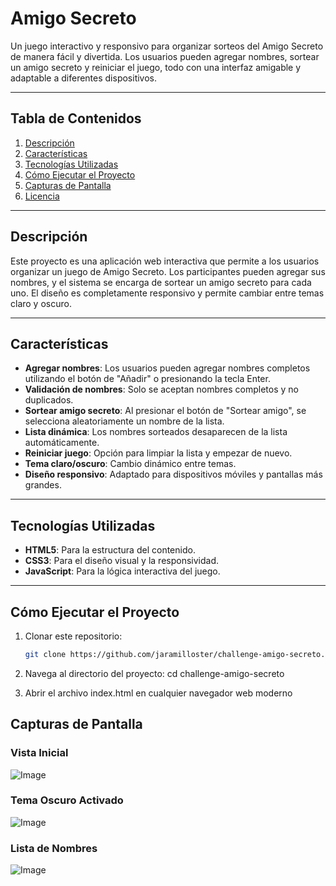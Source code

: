 # Amigo Secreto

Un juego interactivo y responsivo para organizar sorteos del Amigo Secreto de manera fácil y divertida. Los usuarios pueden agregar nombres, sortear un amigo secreto y reiniciar el juego, todo con una interfaz amigable y adaptable a diferentes dispositivos.

---

## Tabla de Contenidos

1. [Descripción](#descripción)
2. [Características](#características)
3. [Tecnologías Utilizadas](#tecnologías-utilizadas)
4. [Cómo Ejecutar el Proyecto](#cómo-ejecutar-el-proyecto)
5. [Capturas de Pantalla](#capturas-de-pantalla)
6. [Licencia](#licencia)

---

## Descripción

Este proyecto es una aplicación web interactiva que permite a los usuarios organizar un juego de Amigo Secreto. Los participantes pueden agregar sus nombres, y el sistema se encarga de sortear un amigo secreto para cada uno. El diseño es completamente responsivo y permite cambiar entre temas claro y oscuro.

---

## Características

- **Agregar nombres**: Los usuarios pueden agregar nombres completos utilizando el botón de "Añadir" o presionando la tecla Enter.
- **Validación de nombres**: Solo se aceptan nombres completos y no duplicados.
- **Sortear amigo secreto**: Al presionar el botón de "Sortear amigo", se selecciona aleatoriamente un nombre de la lista.
- **Lista dinámica**: Los nombres sorteados desaparecen de la lista automáticamente.
- **Reiniciar juego**: Opción para limpiar la lista y empezar de nuevo.
- **Tema claro/oscuro**: Cambio dinámico entre temas.
- **Diseño responsivo**: Adaptado para dispositivos móviles y pantallas más grandes.

---

## Tecnologías Utilizadas

- **HTML5**: Para la estructura del contenido.
- **CSS3**: Para el diseño visual y la responsividad.
- **JavaScript**: Para la lógica interactiva del juego.

---

## Cómo Ejecutar el Proyecto

1. Clonar este repositorio:
    ```bash
   git clone https://github.com/jaramilloster/challenge-amigo-secreto.git

2. Navega al directorio del proyecto:
    cd challenge-amigo-secreto

3. Abrir el archivo index.html en cualquier navegador web moderno


## Capturas de Pantalla

### Vista Inicial
![Image](https://github.com/user-attachments/assets/ab81cfa8-3448-4682-9f6e-d2287ee825c5)


### Tema Oscuro Activado
![Image](https://github.com/user-attachments/assets/ea75cf4c-7e65-4620-99ce-a9aebfcea237)


### Lista de Nombres
![Image](https://github.com/user-attachments/assets/32fdaf5e-e765-4506-acc1-f8b6665075ff)

